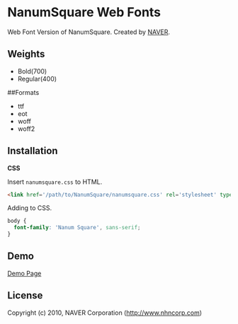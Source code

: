 # NanumSquare Web Fonts

Web Font Version of NanumSquare. Created by [NAVER](http://www.naver.com).

## Weights

- Bold(700)
- Regular(400)

##Formats

- ttf
- eot
- woff
- woff2

## Installation

**CSS**

Insert `nanumsquare.css` to HTML.

```html
<link href='/path/to/NanumSquare/nanumsquare.css' rel='stylesheet' type='text/css'>
```

Adding to CSS.

```css
body {
  font-family: 'Nanum Square', sans-serif;
}
```

## Demo
[Demo Page](./demo.html)

## License

Copyright (c) 2010, NAVER Corporation (http://www.nhncorp.com)